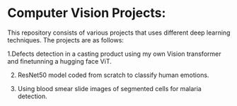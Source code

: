 
# Computer Vision Projects:
This repository consists of various projects that uses different deep learning techniques. The projects are as follows:


   1.Defects detection in a casting product using my own Vision transformer and finetunning a hugging face ViT.

  
  2. ResNet50 model coded from scratch to classify human emotions.

     
  3. Using blood smear slide images of segmented cells for malaria detection.
